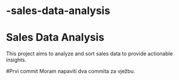 # -sales-data-analysis
# Sales Data Analysis
This project aims to analyze and sort sales data to provide actionable insights. 

#Prvi commit
Moram napaviti dva commita za vježbu.
